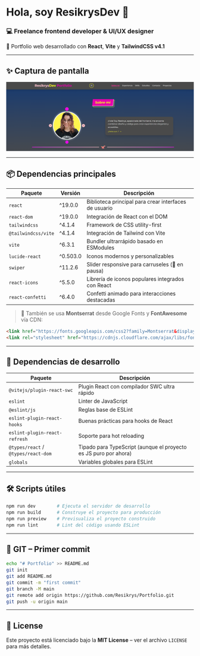 # Hola, soy ResikrysDev 👋  
### 💻 Freelance frontend developer & UI/UX designer  

🚀 Portfolio web desarrollado con **React**, **Vite** y **TailwindCSS v4.1**

---

## ✨ Captura de pantalla  
<!-- ![Screenshot del portfolio](./screenReadMe.png) -->
<img src="./src/images/screenReadMe.PNG">

---

## 📦 Dependencias principales

| Paquete              | Versión     | Descripción                                           |
|----------------------|-------------|-------------------------------------------------------|
| `react`              | ^19.0.0     | Biblioteca principal para crear interfaces de usuario |
| `react-dom`          | ^19.0.0     | Integración de React con el DOM                       |
| `tailwindcss`        | ^4.1.4      | Framework de CSS utility-first                        |
| `@tailwindcss/vite`  | ^4.1.4      | Integración de Tailwind con Vite                     |
| `vite`               | ^6.3.1      | Bundler ultrarrápido basado en ESModules             |
| `lucide-react`       | ^0.503.0    | Iconos modernos y personalizables                    |
| `swiper`             | ^11.2.6     | Slider responsive para carruseles (📌 en pausa)       |
| `react-icons`        | ^5.5.0      | Librería de iconos populares integrados con React    |
| `react-confetti`     | ^6.4.0      | Confetti animado para interacciones destacadas       |

> 🧩 También se usa **Montserrat** desde Google Fonts y **FontAwesome** vía CDN:
```html
<link href="https://fonts.googleapis.com/css2?family=Montserrat&display=swap" rel="stylesheet">
<link rel="stylesheet" href="https://cdnjs.cloudflare.com/ajax/libs/font-awesome/6.4.0/css/all.min.css">
```

---

## 🧪 Dependencias de desarrollo

| Paquete                        | Descripción                                      |
|-------------------------------|--------------------------------------------------|
| `@vitejs/plugin-react-swc`    | Plugin React con compilador SWC ultra rápido     |
| `eslint`                      | Linter de JavaScript                            |
| `@eslint/js`                  | Reglas base de ESLint                           |
| `eslint-plugin-react-hooks`   | Buenas prácticas para hooks de React            |
| `eslint-plugin-react-refresh` | Soporte para hot reloading                      |
| `@types/react` / `@types/react-dom` | Tipado para TypeScript (aunque el proyecto es JS puro por ahora) |
| `globals`                     | Variables globales para ESLint                  |

---

## 🛠️ Scripts útiles

```bash
npm run dev        # Ejecuta el servidor de desarrollo
npm run build      # Construye el proyecto para producción
npm run preview    # Previsualiza el proyecto construido
npm run lint       # Lint del código usando ESLint
```

---

## 🔧 GIT – Primer commit  
```bash
echo "# Portfolio" >> README.md
git init
git add README.md
git commit -m "first commit"
git branch -M main
git remote add origin https://github.com/Resikrys/Portfolio.git
git push -u origin main
```

---

## 📄 License  
Este proyecto está licenciado bajo la **MIT License** – ver el archivo `LICENSE` para más detalles.